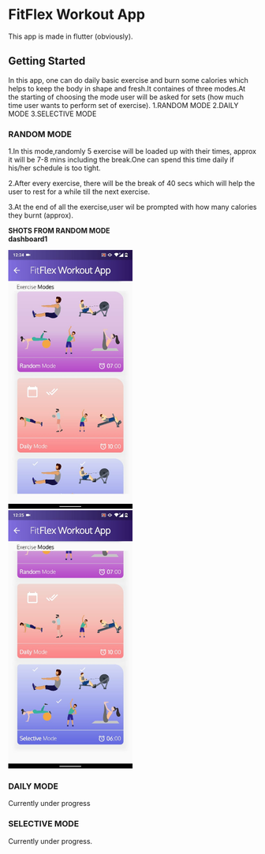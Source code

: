 # FitFlex Workout App

This app is made in flutter (obviously).

## Getting Started
In this app, one can do daily basic exercise and burn some calories which helps to keep the body in shape and fresh.It containes of three modes.At the starting of choosing the mode user will be asked for sets (how much time user wants to perform set of exercise).
1.RANDOM MODE
2.DAILY MODE
3.SELECTIVE MODE

### RANDOM MODE
1.In this mode,randomly 5 exercise will be loaded up with their times, approx it will be 7-8 mins including the break.One can spend this time daily if his/her schedule is too tight.

2.After every exercise, there will be the break of 40 secs which will help the user to rest for a while till the next exercise.

3.At the end of all the exercise,user wil be prompted with how many calories they burnt (approx).


<b>SHOTS FROM RANDOM MODE</b>
<br>
<b>dashboard1</b>
<br>
<p float="left">
<img src="/screenshots/dashboard1.jpeg" width="50%" height="50%">&nbsp;<img src="/screenshots/dasshboard2.jpeg" width="50%" height="50%">
</p>



### DAILY MODE
Currently under progress

### SELECTIVE MODE
Currently under progress.



